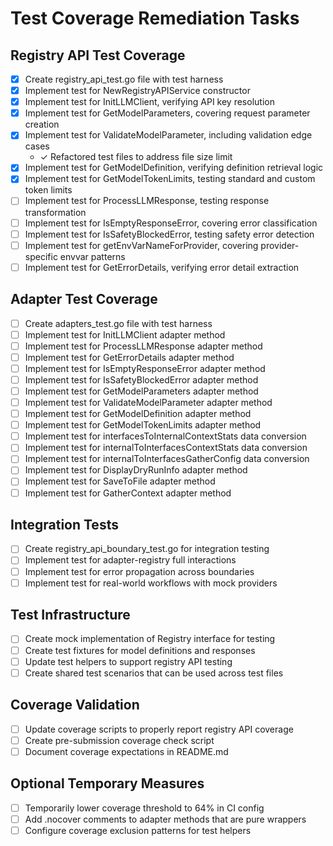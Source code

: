 # Test Coverage Remediation Tasks

## Registry API Test Coverage
- [x] Create registry_api_test.go file with test harness
- [x] Implement test for NewRegistryAPIService constructor
- [x] Implement test for InitLLMClient, verifying API key resolution
- [x] Implement test for GetModelParameters, covering request parameter creation
- [x] Implement test for ValidateModelParameter, including validation edge cases
  - ✓ Refactored test files to address file size limit
- [x] Implement test for GetModelDefinition, verifying definition retrieval logic
- [x] Implement test for GetModelTokenLimits, testing standard and custom token limits
- [ ] Implement test for ProcessLLMResponse, testing response transformation
- [ ] Implement test for IsEmptyResponseError, covering error classification
- [ ] Implement test for IsSafetyBlockedError, testing safety error detection
- [ ] Implement test for getEnvVarNameForProvider, covering provider-specific envvar patterns
- [ ] Implement test for GetErrorDetails, verifying error detail extraction

## Adapter Test Coverage
- [ ] Create adapters_test.go file with test harness
- [ ] Implement test for InitLLMClient adapter method
- [ ] Implement test for ProcessLLMResponse adapter method
- [ ] Implement test for GetErrorDetails adapter method
- [ ] Implement test for IsEmptyResponseError adapter method
- [ ] Implement test for IsSafetyBlockedError adapter method
- [ ] Implement test for GetModelParameters adapter method
- [ ] Implement test for ValidateModelParameter adapter method
- [ ] Implement test for GetModelDefinition adapter method
- [ ] Implement test for GetModelTokenLimits adapter method
- [ ] Implement test for interfacesToInternalContextStats data conversion
- [ ] Implement test for internalToInterfacesContextStats data conversion
- [ ] Implement test for internalToInterfacesGatherConfig data conversion
- [ ] Implement test for DisplayDryRunInfo adapter method
- [ ] Implement test for SaveToFile adapter method
- [ ] Implement test for GatherContext adapter method

## Integration Tests
- [ ] Create registry_api_boundary_test.go for integration testing
- [ ] Implement test for adapter-registry full interactions
- [ ] Implement test for error propagation across boundaries
- [ ] Implement test for real-world workflows with mock providers

## Test Infrastructure
- [ ] Create mock implementation of Registry interface for testing
- [ ] Create test fixtures for model definitions and responses
- [ ] Update test helpers to support registry API testing
- [ ] Create shared test scenarios that can be used across test files

## Coverage Validation
- [ ] Update coverage scripts to properly report registry API coverage
- [ ] Create pre-submission coverage check script
- [ ] Document coverage expectations in README.md

## Optional Temporary Measures
- [ ] Temporarily lower coverage threshold to 64% in CI config
- [ ] Add .nocover comments to adapter methods that are pure wrappers
- [ ] Configure coverage exclusion patterns for test helpers
